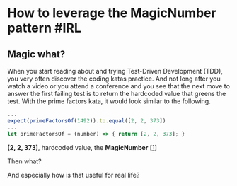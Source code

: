 # How to leverage the MagicNumber pattern #IRL

## Magic what?

When you start reading about and trying Test-Driven Development (TDD), you very often discover the coding katas practice. And not long after you watch a video or you attend a conference and you see that the next move to answer the first failing test is to return the hardcoded value that greens the test. With the prime factors kata, it would look similar to the following.

```javascript
...
expect(primeFactorsOf(1492)).to.equal([2, 2, 373])
...
let primeFactorsOf = (number) => { return [2, 2, 373]; }
```

**[2, 2, 373]**, hardcoded value, the **MagicNumber** [[1]]

Then what?

And especially how is that useful for real life?



[1]:https://wiki.c2.com/?MagicNumber

